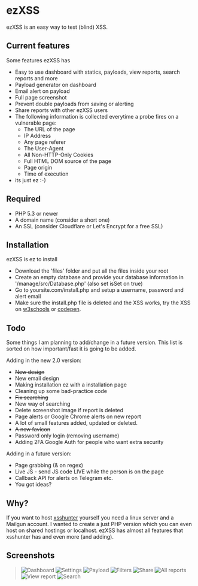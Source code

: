 # ezXSS
ezXSS is an easy way to test (blind) XSS.

## Current features
Some features ezXSS has

* Easy to use dashboard with statics, payloads, view reports, search reports and more
* Payload generator on dashboard
* Email alert on payload
* Full page screenshot
* Prevent double payloads from saving or alerting
* Share reports with other ezXSS users
* The following information is collected everytime a probe fires on a vulnerable page:
    * The URL of the page
    * IP Address 
    * Any page referer
    * The User-Agent
    * All Non-HTTP-Only Cookies
    * Full HTML DOM source of the page
    * Page origin
    * Time of execution
* its just ez :-)

## Required
* PHP 5.3 or newer
* A domain name (consider a short one)
* An SSL (consider Cloudflare or Let's Encrypt for a free SSL)

## Installation
ezXSS is ez to install

* Download the 'files' folder and put all the files inside your root
* Create an empty database and provide your database information in '/manage/src/Database.php' (also set isSet on true)
* Go to yoursite.com/install.php and setup a username, password and alert email
* Make sure the install.php file is deleted and the XSS works, try the XSS on [w3schools](https://www.w3schools.com/html/tryit.asp?filename=tryhtml_intro) or [codepen](https://codepen.io).

## Todo
Some things I am planning to add/change in a future version. This list is sorted on how important/fast it is going to be added.

Adding in the new 2.0 version:
* ~~New design~~
* New email design
* Making installation ez with a installation page
* Cleaning up some bad-practice code 
* ~~Fix searching~~
* New way of searching
* Delete screenshot image if report is deleted
* Page alerts or Google Chrome alerts on new report
* A lot of small features added, updated or deleted.
* ~~A new favicon~~
* Password only login (removing username)
* Adding 2FA Google Auth for people who want extra security

Adding in a future version:
* Page grabbing (& on regex)
* Live JS - send JS code LIVE while the person is on the page
* Callback API for alerts on Telegram etc.
* You got ideas?

## Why?
If you want to host [xsshunter](https://github.com/mandatoryprogrammer/xsshunter) yourself you need a linux server and a Mailgun account. I wanted to create a just PHP version which you can even host on shared hostings or localhost. ezXSS has almost all features that xsshunter has and even more (and adding).

## Screenshots
> ![Dashboard](https://camo.githubusercontent.com/475465b4e3eabc40e66f02881c70176b8cac60d3/687474703a2f2f692e696d6775722e636f6d2f674e70497a51642e706e67)
> ![Settings](https://camo.githubusercontent.com/ba79d75005cd98fdefeabeb4b5dea41cbe134622/687474703a2f2f692e696d6775722e636f6d2f39596e716b62582e706e67)
> ![Payload](https://camo.githubusercontent.com/2a13fd993cc9d12670dc0db203e4eb080c5dd11b/68747470733a2f2f67792e65652f61786f)
> ![Filters](https://camo.githubusercontent.com/ec377979979536b320c14f7e6f128ed524cf60c0/68747470733a2f2f67792e65652f617869)
> ![Share](https://camo.githubusercontent.com/a62ed168c6becd39c330e04fa886cab874a89b3e/68747470733a2f2f67792e65652f617875)
> ![All reports](https://camo.githubusercontent.com/251872dc3fe809a159750342b0adc0f97ef11a5c/68747470733a2f2f67792e65652f617871)
> ![View report](https://camo.githubusercontent.com/5e12587698c36dab841205f7d68bc26e2644b50f/68747470733a2f2f67792e65652f616d75)
> ![Search](https://camo.githubusercontent.com/bf0e25bb00f84d5fd4f524faaa012734275fe573/68747470733a2f2f67792e65652f617877)
